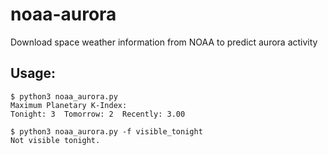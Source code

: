 # noaa-aurora
Download space weather information from NOAA to predict aurora activity

## Usage:

```
$ python3 noaa_aurora.py
Maximum Planetary K-Index:
Tonight: 3  Tomorrow: 2  Recently: 3.00
```

```
$ python3 noaa_aurora.py -f visible_tonight
Not visible tonight.
```
